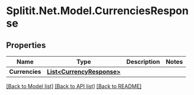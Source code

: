 # Splitit.Net.Model.CurrenciesResponse

## Properties

Name | Type | Description | Notes
------------ | ------------- | ------------- | -------------
**Currencies** | [**List&lt;CurrencyResponse&gt;**](CurrencyResponse.md) |  | 

[[Back to Model list]](../README.md#documentation-for-models) [[Back to API list]](../README.md#documentation-for-api-endpoints) [[Back to README]](../README.md)

